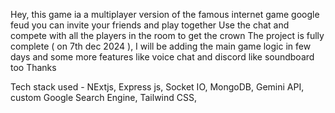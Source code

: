 Hey, this game ia a multiplayer version of the famous internet game google feud 
you can invite your friends and play together
Use the chat and compete with all the players in the room to get the crown
The project is fully complete ( on 7th dec 2024 ), I will be adding the main game logic in few days and some more features like voice chat and discord like soundboard too
Thanks


Tech stack used - NExtjs, Express js, Socket IO, MongoDB, Gemini API, custom Google Search Engine, Tailwind CSS, 
